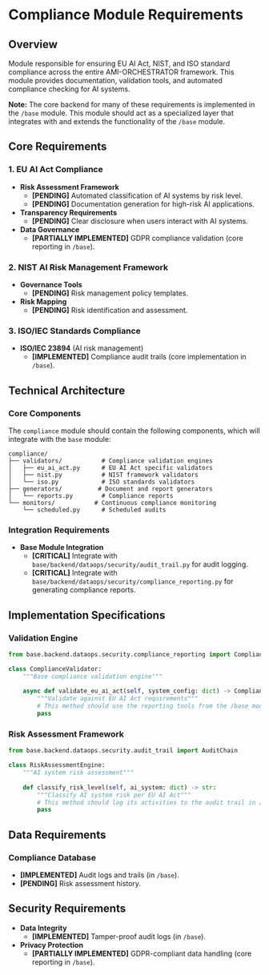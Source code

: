 # Compliance Module Requirements

## Overview
Module responsible for ensuring EU AI Act, NIST, and ISO standard compliance across the entire AMI-ORCHESTRATOR framework. This module provides documentation, validation tools, and automated compliance checking for AI systems.

**Note:** The core backend for many of these requirements is implemented in the `/base` module. This module should act as a specialized layer that integrates with and extends the functionality of the `/base` module.

## Core Requirements

### 1. EU AI Act Compliance
- **Risk Assessment Framework**
  - **[PENDING]** Automated classification of AI systems by risk level.
  - **[PENDING]** Documentation generation for high-risk AI applications.
- **Transparency Requirements**
  - **[PENDING]** Clear disclosure when users interact with AI systems.
- **Data Governance**
  - **[PARTIALLY IMPLEMENTED]** GDPR compliance validation (core reporting in `/base`).

### 2. NIST AI Risk Management Framework
- **Governance Tools**
  - **[PENDING]** Risk management policy templates.
- **Risk Mapping**
  - **[PENDING]** Risk identification and assessment.

### 3. ISO/IEC Standards Compliance
- **ISO/IEC 23894** (AI risk management)
  - **[IMPLEMENTED]** Compliance audit trails (core implementation in `/base`).

## Technical Architecture

### Core Components

The `compliance` module should contain the following components, which will integrate with the `base` module:

```
compliance/
├── validators/           # Compliance validation engines
│   ├── eu_ai_act.py      # EU AI Act specific validators
│   ├── nist.py           # NIST framework validators
│   └── iso.py            # ISO standards validators
├── generators/          # Document and report generators
│   └── reports.py        # Compliance reports
└── monitors/           # Continuous compliance monitoring
    └── scheduled.py      # Scheduled audits
```

### Integration Requirements

- **Base Module Integration**
  - **[CRITICAL]** Integrate with `base/backend/dataops/security/audit_trail.py` for audit logging.
  - **[CRITICAL]** Integrate with `base/backend/dataops/security/compliance_reporting.py` for generating compliance reports.

## Implementation Specifications

### Validation Engine
```python
from base.backend.dataops.security.compliance_reporting import ComplianceReport

class ComplianceValidator:
    """Base compliance validation engine"""
    
    async def validate_eu_ai_act(self, system_config: dict) -> ComplianceReport:
        """Validate against EU AI Act requirements"""
        # This method should use the reporting tools from the /base module
        pass
```

### Risk Assessment Framework
```python
from base.backend.dataops.security.audit_trail import AuditChain

class RiskAssessmentEngine:
    """AI system risk assessment"""
    
    def classify_risk_level(self, ai_system: dict) -> str:
        """Classify AI system risk per EU AI Act"""
        # This method should log its activities to the audit trail in /base
        pass
```

## Data Requirements

### Compliance Database
- **[IMPLEMENTED]** Audit logs and trails (in `/base`).
- **[PENDING]** Risk assessment history.

## Security Requirements

- **Data Integrity**
  - **[IMPLEMENTED]** Tamper-proof audit logs (in `/base`).
- **Privacy Protection**
  - **[PARTIALLY IMPLEMENTED]** GDPR-compliant data handling (core reporting in `/base`).

